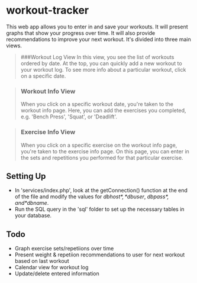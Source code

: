 workout-tracker
===============
This web app allows you to enter in and save your workouts. It will present graphs that show your progress over time. It will also provide recommendations to improve your next workout. It's divided into three main views.

>###Workout Log View
>In this view, you see the list of workouts ordered by date. At the top, you can quickly add a new workout to your workout log. To see more info about a particular workout, click on a specific date.

>### Workout Info View
>When you click on a specific workout date, you're taken to the workout info page. Here, you can add the exercises you completed, e.g. 'Bench Press', 'Squat', or 'Deadlift'. 

>### Exercise Info View
>When you click on a specific exercise on the workout info page, you're taken to the exercise info page. On this page, you can enter in the sets and repetitions you performed for that particular exercise.

## Setting Up
* In 'services/index.php', look at the getConnection() function at the end of the file and modify the values for *$dbhost*, *$dbuser*, *$dbpass*, and *$dbname*.
* Run the SQL query in the 'sql' folder to set up the necessary tables in your database. 

## Todo
* Graph exercise sets/repetiions over time
* Present weight & repetiion recommendations to user for next workout based on last workout
* Calendar view for workout log
* Update/delete entered information
